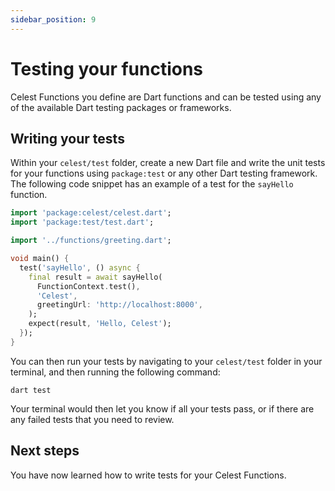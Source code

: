 ```yaml
---
sidebar_position: 9
---
```


# Testing your functions

Celest Functions you define are Dart functions and can be tested using any of the available Dart testing packages or frameworks.

## Writing your tests

Within your `celest/test` folder, create a new Dart file and write the unit tests for your functions using `package:test` or any other Dart testing framework. The following code snippet has an example of a test for the `sayHello` function.

```dart
import 'package:celest/celest.dart';
import 'package:test/test.dart';

import '../functions/greeting.dart';

void main() {
  test('sayHello', () async {
    final result = await sayHello(
      FunctionContext.test(),
      'Celest',
      greetingUrl: 'http://localhost:8000',
    );
    expect(result, 'Hello, Celest');
  });
}
```

You can then run your tests by navigating to your `celest/test` folder in your terminal, and then running the following command:

```shell
dart test
```

Your terminal would then let you know if all your tests pass, or if there are any failed tests that you need to review.

## Next steps
You have now learned how to write tests for your Celest Functions.